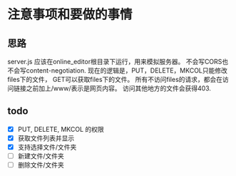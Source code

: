 # 注意事项和要做的事情

## 思路

server.js 应该在online_editor根目录下运行，用来模拟服务器。
不会写CORS也不会写content-negotiation.
现在的逻辑是，PUT，DELETE，MKCOL只能修改files下的文件，
GET可以获取files下的文件。
所有不访问files的请求，都会在访问链接之前加上/www/表示是网页内容。
访问其他地方的文件会获得403.

## todo

- [x] PUT, DELETE, MKCOL 的权限
- [x] 获取文件列表并显示
- [x] 支持选择文件/文件夹
- [ ] 新建文件/文件夹
- [ ] 删除文件/文件夹
